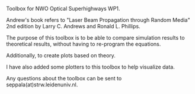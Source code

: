 Toolbox for NWO Optical Superhighways WP1.

Andrew's book refers to "Laser Beam Propagation through Random Media"
2nd edition by Larry C. Andrews and Ronald L. Phillips.

The purpose of this toolbox is to be able to compare simulation results
to theoretical results, without having to re-program the equations.

Additionally, to create plots based on theory.

I have also added some plotters to this toolbox to help visualize data.

Any questions about the toolbox can be sent to seppala(at)strw.leidenuniv.nl.
